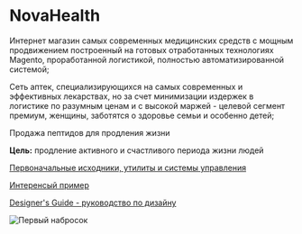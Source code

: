 NovaHealth
==========

Интернет магазин самых современных медицинских средств с мощным продвижением построенный на готовых отработанных технологиях Magento, проработанной логистикой, полностью автоматизированной системой;

Сеть аптек, специализирующихся на самых современных и эффективных лекарствах, но за счет минимизации издержек в логистике по разумным ценам и с высокой маржей - целевой сегмент премиум, женщины, заботятся о здоровье семьи и особенно детей;

Продажа пептидов для продления жизни

**Цель:** продление активного и счастливого периода жизни людей

[Первоначальные исходники, утилиты и системы управления](http://www.magentocommerce.com/download)

[Интеренсый пример](http://www.homedics.com/health.html?cat=789)

[Designer's Guide - руководство по дизайну](http://www.magentocommerce.com/resources/magento-user-guide)

![Первый набросок](https://dl.dropboxusercontent.com/u/38317632/Sketch1.JPG)
